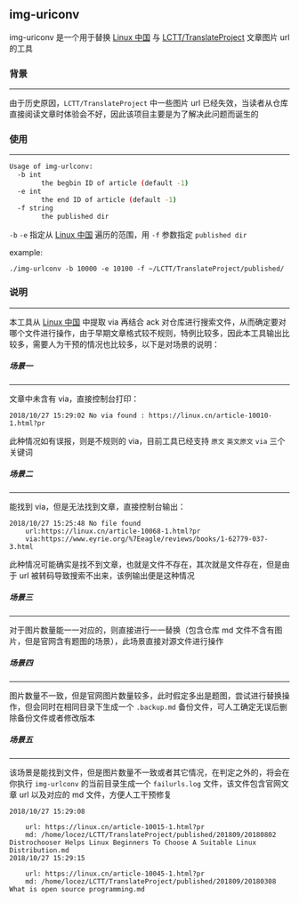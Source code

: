 img-uriconv
---
img-uriconv 是一个用于替换 [Linux 中国](https://linux.cn/) 与 [LCTT/TranslateProject](https://github.com/LCTT/TranslateProject) 文章图片 url 的工具

### 背景
---
由于历史原因，`LCTT/TranslateProject` 中一些图片 url 已经失效，当读者从仓库直接阅读文章时体验会不好，因此该项目主要是为了解决此问题而诞生的

### 使用
---

``` bash
Usage of img-urlconv:
  -b int
    	the begbin ID of article (default -1)
  -e int
    	the end ID of article (default -1)
  -f string
    	the published dir
```

`-b` `-e` 指定从 [Linux 中国](https://linux.cn/) 遍历的范围，用 `-f` 参数指定 `published dir`

example:

```
./img-urlconv -b 10000 -e 10100 -f ~/LCTT/TranslateProject/published/
```

### 说明
---
本工具从 [Linux 中国](https://linux.cn/) 中提取 via 再结合 ack 对仓库进行搜索文件，从而确定要对哪个文件进行操作，由于早期文章格式较不规则，特例比较多，因此本工具输出比较多，需要人为干预的情况也比较多，以下是对场景的说明：

##### 场景一
---
文章中未含有 via，直接控制台打印：

```
2018/10/27 15:29:02 No via found : https://linux.cn/article-10010-1.html?pr
```
此种情况如有误报，则是不规则的 via，目前工具已经支持 `原文` `英文原文` `via` 三个关键词

##### 场景二
---
能找到 via，但是无法找到文章，直接控制台输出：

```
2018/10/27 15:25:48 No file found
    url:https://linux.cn/article-10068-1.html?pr
    via:https://www.eyrie.org/%7Eeagle/reviews/books/1-62779-037-3.html
```
此种情况可能确实是找不到文章，也就是文件不存在，其次就是文件存在，但是由于 url 被转码导致搜索不出来，该例输出便是这种情况

##### 场景三
---
对于图片数量能一一对应的，则直接进行一一替换（包含仓库 md 文件不含有图片，但是官网含有题图的场景），此场景直接对源文件进行操作

##### 场景四
---
图片数量不一致，但是官网图片数量较多，此时假定多出是题图，尝试进行替换操作，但会同时在相同目录下生成一个 `.backup.md` 备份文件，可人工确定无误后删除备份文件或者修改版本

##### 场景五
---
该场景是能找到文件，但是图片数量不一致或者其它情况，在判定之外的，将会在你执行 `img-urlconv` 的当前目录生成一个 `failurls.log` 文件，该文件包含官网文章 url 以及对应的 md 文件，方便人工干预修复

```
2018/10/27 15:29:08

    url: https://linux.cn/article-10015-1.html?pr
    md: /home/locez/LCTT/TranslateProject/published/201809/20180802 Distrochooser Helps Linux Beginners To Choose A Suitable Linux Distribution.md
2018/10/27 15:29:15

    url: https://linux.cn/article-10045-1.html?pr
    md: /home/locez/LCTT/TranslateProject/published/201809/20180308 What is open source programming.md
```

